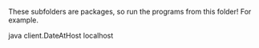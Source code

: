 
These subfolders are packages, so run the programs from this folder! For example.

java client.DateAtHost localhost
